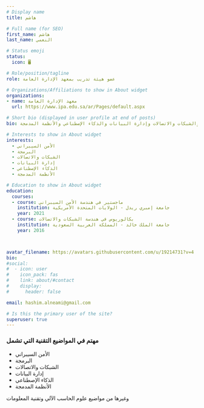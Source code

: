 ```yaml
---
# Display name
title: هاشم

# Full name (for SEO)
first_name: هاشم
last_name: النعمي

# Status emoji
status:
  icon: 🖥️

# Role/position/tagline
role: عضو هيئة تدريب بمعهد الإدارة العامة

# Organizations/Affiliations to show in About widget
organizations:
- name: معهد الإدارة العامة
  url: https://www.ipa.edu.sa/ar/Pages/default.aspx

# Short bio (displayed in user profile at end of posts)
bio: بكالوريوس في هندسة الشبكات والاتصالات - ماجستير في هندسة الأمن السيبراني - عضو هيئة تدريب في معهد الإدارة العامة - مهتم في الأمن السيبراني والبرمجة والشبكات والاتصالات وإدارة البيانات والذكاء الإصطناعي والأنظمة المدمجة

# Interests to show in About widget
interests:
  - الأمن السيبراني
  - البرمجة
  - الشبكات والاتصالات
  - إدارة البيانات
  - الذكاء الإصطناعي
  - الأنظمة المدمجة

# Education to show in About widget
education:
  courses:
  - course: ماجستير في هندسة الأمن السيبراني
    institution: جامعة إمبري ريدل - الولايات المتحدة الأمريكية
    year: 2021
  - course: بكالوريوس في هندسة الشبكات والاتصالات
    institution: جامعة الملك خالد - المملكة العربية السعودية
    year: 2016



avatar_filename: https://avatars.githubusercontent.com/u/19214731?v=4
bio: 
#social:
#  - icon: user
#    icon_pack: fas
#    link: about/#contact
#    display:
#      header: false

email: hashim.alneami@gmail.com

# Is this the primary user of the site?
superuser: true
---
```


### مهتم في المواضيع التقنية التي تشمل

- الأمن السيبراني
- البرمجة
- الشبكات والاتصالات
- إدارة البيانات
- الذكاء الإصطناعي
- الأنظمة المدمجة

وغيرها من مواضيع علوم الحاسب الآلي وتقنية المعلومات